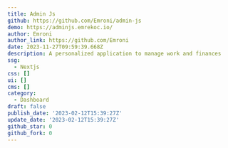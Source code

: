 ```yaml
---
title: Admin Js
github: https://github.com/Emroni/admin-js
demo: https://adminjs.emrekoc.io/
author: Emroni
author_link: https://github.com/Emroni
date: 2023-11-27T09:59:39.668Z
description: A personalized application to manage work and finances
ssg:
  - Nextjs
css: []
ui: []
cms: []
category:
  - Dashboard
draft: false
publish_date: '2023-02-12T15:39:27Z'
update_date: '2023-02-12T15:39:27Z'
github_star: 0
github_fork: 0
---
```

